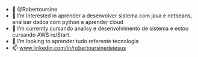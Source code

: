 - 👋 @Robertoursine
- 👀 I’m interested in aprender a desenvolver sistema com java e netbeans, analisar dados com python e aprender cloud 
- 🌱 I’m currently cursando analisy e desenvolvimento de sistema  e estou cursando AWS re/Start.
- 💞️ I’m looking to aprender tudo referente tecnologia
- 📫 www.linkedin.com/in/robertoursinedejesus 


<!---
Robertoursine/Robertoursine is a ✨ special ✨ repository because its `README.md` (this file) appears on your GitHub profile.
You can click the Preview link to take a look at your changes.
--->
